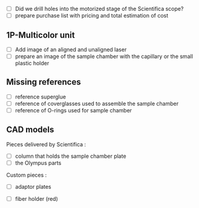 - [ ] Did we drill holes into the motorized stage of the Scientifica scope?
- [ ] prepare purchase list with pricing and total estimation of cost

## 1P-Multicolor unit
- [ ] Add image of an aligned and unaligned laser
- [ ] prepare an image of the sample chamber with the capillary or the small plastic holder 

## Missing references
- [ ] reference superglue
- [ ] reference of coverglasses used to assemble the sample chamber
- [ ] reference of O-rings used for sample chamber

## CAD models

Pieces delivered by Scientifica :
- [ ] column that holds the sample chamber plate
- [ ] the Olympus parts

Custom pieces :
- [ ] adaptor plates
- [ ] fiber holder (red)


